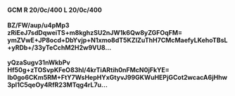#### GCM R 20/0c/400 L 20/0c/400
**BZ/FW/aup/u4pMp3**<br/>**zRiEeJ7sdDqweiTS+m8kghzSU2nJW1k6Qw8yZGFOqFM=**<br/>**ymZVwE+JP8ocd+DbYvjp+N1xmo8dT5KZlZuThH7CMcMaefyLKehoTBsL+yRDb+/33yTeCchM2H2w9VU8...**<br/><br/>
**yQzaSugv31nWkbPv**<br/>**Hf50g+zTOSvpKFeO83hl/4krTiARtih0nFMcN0jFkYE=**<br/>**Ib0go6CKm5RM+FtY7WsHepHYxGtyvJ99GKWuHEPjGCot2wcacA6jHhw3pl1C5qeOy4RfR23MTqg4rL7u...**
